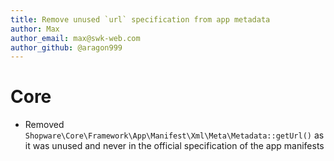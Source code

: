 ```yaml
---
title: Remove unused `url` specification from app metadata
author: Max
author_email: max@swk-web.com
author_github: @aragon999
---
```

# Core
* Removed `Shopware\Core\Framework\App\Manifest\Xml\Meta\Metadata::getUrl()` as it was unused and never in the official specification of the app manifests
